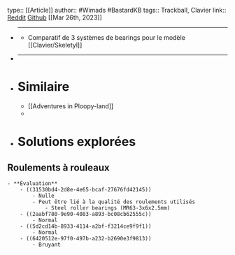 type:: [[Article]]
author:: #Wimads #BastardKB 
tags:: Trackball, Clavier
link:: [Reddit](https://www.reddit.com/r/ErgoMechKeyboards/comments/yyu4ra/trackball_bearings_a_comparison_of_cheap_rollers/) [Github](https://github.com/Wimads/Trackball-mousekeys-add-on-for-Skeletyl)
[[Mar 26th, 2023]]

- ***
	- Comparatif de 3 systèmes de bearings pour le modèle [[Clavier/Skeletyl]]
- ***
- # Similaire
	- [[Adventures in Ploopy-land]]
	-
- # Solutions explorées
## Roulements à rouleaux
	- **Évaluation**
		- ((31530bd4-2d8e-4e65-bcaf-27676fd42145))
			- Nulle
			- Peut être lié à la qualité des roulements utilisés
				- Steel roller bearings (MR63-3x6x2.5mm)
		- ((2aabf780-9e90-4083-a893-bc08cb62555c))
			- Normal
		- ((5d2cd14b-8933-4114-a2bf-f3214ce9f9f1))
			- Normal
		- ((6420512e-97f0-497b-a232-b2690e3f9813))
			- Bruyant